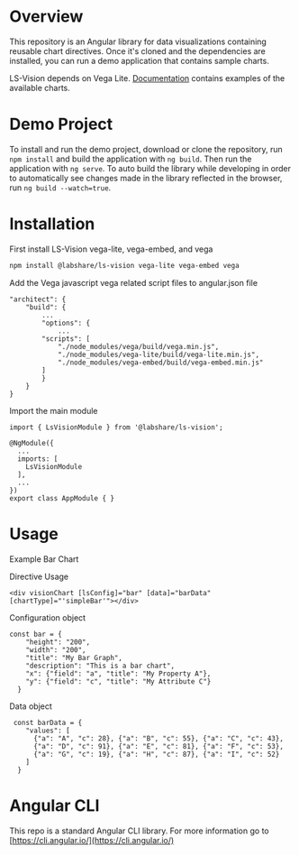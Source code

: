 # Overview

This repository is an Angular library for data visualizations containing reusable chart directives. Once it's cloned and the dependencies are installed, you can
run a demo application that contains sample charts.

LS-Vision depends on Vega Lite. [Documentation](https://github.com/LabShare/ls-vision/docs/LsVision-UserGuide.docx) contains examples of the available charts.

# Demo Project

To install and run the demo project, download or clone the repository, run `npm install` and build the application with `ng build`. Then run the application
with `ng serve`. To auto build the library while developing in order to automatically see changes made in the library reflected in the browser, run
`ng build --watch=true`.

# Installation

First install LS-Vision vega-lite, vega-embed, and vega

```bash
npm install @labshare/ls-vision vega-lite vega-embed vega
```

Add the Vega javascript vega related script files to angular.json file

```
"architect": {
    "build": {
        ...
        "options": {
            ...
        "scripts": [
            "./node_modules/vega/build/vega.min.js",
            "./node_modules/vega-lite/build/vega-lite.min.js",
            "./node_modules/vega-embed/build/vega-embed.min.js"
        ]
        }
    }
}
```

Import the main module

```
import { LsVisionModule } from '@labshare/ls-vision';

@NgModule({
  ...
  imports: [
    LsVisionModule
  ],
  ...
})
export class AppModule { }
```

# Usage

Example Bar Chart

Directive Usage

```
<div visionChart [lsConfig]="bar" [data]="barData" [chartType]="'simpleBar'"></div>
```

Configuration object

```
const bar = {
    "height": "200",
    "width": "200",
    "title": "My Bar Graph",
    "description": "This is a bar chart",
    "x": {"field": "a", "title": "My Property A"},
    "y": {"field": "c", "title": "My Attribute C"}
  }
```

Data object

```
 const barData = {
    "values": [
      {"a": "A", "c": 28}, {"a": "B", "c": 55}, {"a": "C", "c": 43},
      {"a": "D", "c": 91}, {"a": "E", "c": 81}, {"a": "F", "c": 53},
      {"a": "G", "c": 19}, {"a": "H", "c": 87}, {"a": "I", "c": 52}
    ]
  }
```

# Angular CLI

This repo is a standard Angular CLI library. For more information go to [https://cli.angular.io/](https://cli.angular.io/)
